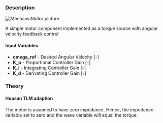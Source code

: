 ### Description
![MechanicMotor picture](MechanicMotor.svg)

A simple motor component implemented as a torque source with angular velocity feedback control 

#### Input Variables
* **omega_ref** - Desired Angular Velocity [-]
* **K_p** - Proportional Controller Gain [-]
* **K_i** - Integrating Controller Gain [-]
* **K_d** - Derivating Controller Gain [-]


### Theory
<!---EQUATION \omega_{error} = \omega_{ref} - \omega_1 --->
<!---EQUATION T_{motor} = \omega_{error} K_p + \dfrac{\omega_{error}}{s} K_i + \omega_{error} s K_d --->

#### Hopsan TLM adaption
The motor is assumed to have zero impedance. Hence, the impedance variable set to zero and the wave variable will equal the torque:
<!--- c_1 = T_{motor} --->
<!--- Z_{c1} = 0 --->
